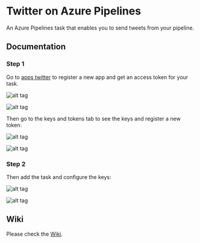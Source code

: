 # Twitter on Azure Pipelines

An Azure Pipelines task that enables you to send tweets from your pipeline.

## Documentation

### Step 1

Go to [apps twitter](https://apps.twitter.com/) to register a new app and get an access token for your task.

![alt tag](https://raw.githubusercontent.com/XpiritBV/Xpirit-Vsts-Release-Twitter/master/Xpirit.Vsts.Release.Twitter.Extension/Images/screenshots/Step1_1.png)

![alt tag](https://raw.githubusercontent.com/XpiritBV/Xpirit-Vsts-Release-Twitter/master/Xpirit.Vsts.Release.Twitter.Extension/Images/screenshots/Step1_2.png)

Then go to the keys and tokens tab to see the keys and register a new token:

![alt tag](https://raw.githubusercontent.com/XpiritBV/Xpirit-Vsts-Release-Twitter/master/Xpirit.Vsts.Release.Twitter.Extension/Images/screenshots/Step1_3.png)

![alt tag](https://raw.githubusercontent.com/XpiritBV/Xpirit-Vsts-Release-Twitter/master/Xpirit.Vsts.Release.Twitter.Extension/Images/screenshots/Step1_4.png)

### Step 2

Then add the task and configure the keys:

![alt tag](https://raw.githubusercontent.com/XpiritBV/Xpirit-Vsts-Release-Twitter/master/Xpirit.Vsts.Release.Twitter.Extension/Images/screenshots/vsts-add-twitter.png)

![alt tag](https://raw.githubusercontent.com/XpiritBV/Xpirit-Vsts-Release-Twitter/master/Xpirit.Vsts.Release.Twitter.Extension/Images/screenshots/vsts-config-twitter.png)

## Wiki

Please check the [Wiki](https://github.com/XpiritBV/Xpirit-Vsts-Release-Twitter/wiki).
